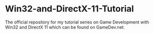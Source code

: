 Win32-and-DirectX-11-Tutorial
=============================

The official repository for my tutorial series on Game Development with Win32 and DirectX 11 which can be found on GameDev.net.